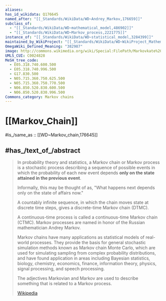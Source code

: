 ```yaml
---
aliases:
has_id_wikidata: Q176645
named_after: "[[_Standards/WikiData/WD~Andrey_Markov,176659]]"
subclass_of:
  - "[[_Standards/WikiData/WD~mathematical_model,486902]]"
  - "[[_Standards/WikiData/WD~Markov_process,2221775]]"
instance_of: "[[_Standards/WikiData/WD~statistical_model,3284399]]"
maintained_by_WikiProject: "[[_Standards/WikiData/WD~WikiProject_Mathematics,8487137]]"
OmegaWiki_Defined_Meaning: "382987"
image: http://commons.wikimedia.org/wiki/Special:FilePath/Markovkate%2001.svg
UMLS_CUI: C0024828
MeSH_tree_code:
  - E05.318.740.600.500
  - E05.318.740.996.500
  - G17.830.500
  - N05.715.360.750.625.500
  - N05.715.360.750.770.500
  - N06.850.520.830.600.500
  - N06.850.520.830.996.500
Commons_category: Markov chains
---
```


# [[Markov_Chain]] 

#is_/same_as :: [[WD~Markov_chain,176645]] 

## #has_/text_of_/abstract 

> In probability theory and statistics, a Markov chain or Markov process 
> is a stochastic process describing a sequence of possible events 
> in which the probability of each new event 
> depends **only on the state attained in the previous event**. 
> 
> Informally, this may be thought of as, 
> "What happens next depends only on the state of affairs now." 
> 
> A countably infinite sequence, in which the chain moves state at discrete time steps, 
> gives a discrete-time Markov chain (DTMC). 
> 
> A continuous-time process is called a continuous-time Markov chain (CTMC). 
> Markov processes are named in honor of the Russian mathematician Andrey Markov.
>
> Markov chains have many applications as statistical models of real-world processes. 
> They provide the basis for general stochastic simulation methods 
> known as Markov chain Monte Carlo, 
> which are used for simulating sampling from complex probability distributions, 
> and have found application in areas including Bayesian statistics, biology, chemistry, economics, finance, information theory, physics, signal processing, and speech processing.
>
> The adjectives Markovian and Markov are used 
> to describe something that is related to a Markov process.
>
> [Wikipedia](https://en.wikipedia.org/wiki/Markov%20chain) 


